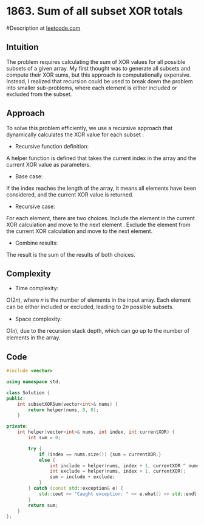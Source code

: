 # 1863. Sum of all subset XOR totals
#Description at [leetcode.com](https://leetcode.com/problems/sum-of-all-subset-xor-totals/description/)

## Intuition
The problem requires calculating the sum of XOR values for all possible subsets of a given array. My first thought was 
to generate all subsets and compute their XOR sums, but this approach is computationally expensive. Instead, I realized 
that recursion could be used to break down the problem into smaller sub-problems, where each element is either included 
or excluded from the subset.

## Approach
To solve this problem efficiently, we use a recursive approach that dynamically calculates the XOR value for each subset
:

- Recursive function definition:

A helper function is defined that takes the current index in the array and the current XOR value as parameters.

- Base case:

If the index reaches the length of the array, it means all elements have been considered, and the current XOR value is 
returned.

- Recursive case:

For each element, there are two choices. Include the element in the current XOR calculation and move to the next element
. Exclude the element from the current XOR calculation and move to the next element.

- Combine results:

The result is the sum of the results of both choices.

## Complexity
- Time complexity:

O(2𝑛), where 𝑛 is the number of elements in the input array. Each element can be either included or excluded, leading to 
2𝑛 possible subsets.

- Space complexity:

O(𝑛), due to the recursion stack depth, which can go up to the number of elements in the array.

## Code
```cpp
#include <vector>

using namespace std;

class Solution {
public:
    int subsetXORSum(vector<int>& nums) {
        return helper(nums, 0, 0);
    }

private:
    int helper(vector<int>& nums, int index, int currentXOR) {
        int sum = 0; 

        try {
            if (index == nums.size()) {sum = currentXOR;} 
            else {
                int include = helper(nums, index + 1, currentXOR ^ nums[index]);
                int exclude = helper(nums, index + 1, currentXOR);
                sum = include + exclude;
            }
        } catch (const std::exception& e) {
            std::cout << "Caught exception: " << e.what() << std::endl;
        }
        return sum;
    }
};
```